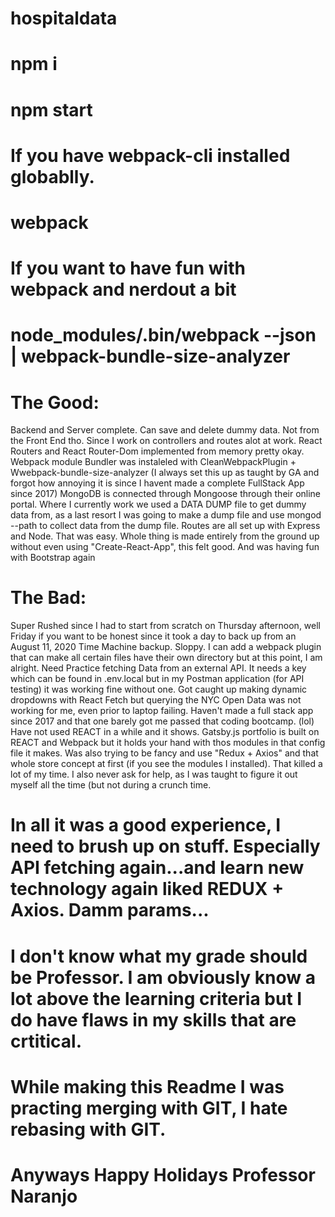 # hospitaldata

# npm i

# npm start 

# If you have webpack-cli installed globablly.  
# webpack

# If you want to have fun with webpack and nerdout a bit
# node_modules/.bin/webpack --json | webpack-bundle-size-analyzer

# The Good:
Backend and Server complete. Can save and delete dummy data. Not from the Front End tho. 
Since I work on controllers and routes alot at work.
React Routers and React Router-Dom implemented from memory pretty okay.
Webpack module Bundler was instaleled with CleanWebpackPlugin + Wwebpack-bundle-size-analyzer (I always set this up as taught by GA and forgot how annoying
it is since I havent made a complete FullStack App since 2017)
MongoDB is connected through Mongoose through their online portal. Where I currently work we used a DATA DUMP file to get dummy data from, as a last resort I was
going to make a dump file and use mongod --path to collect data from the dump file.
Routes are all set up with Express and Node. That was easy.
Whole thing is made entirely from the ground up without even using "Create-React-App", this felt good.
And was having fun with Bootstrap again

# The Bad:
Super Rushed since I had to start from scratch on Thursday afternoon, well Friday if you want to be honest since it took a day to back up from an August 11, 2020
Time Machine backup.
Sloppy. I can add a webpack plugin that can make all certain files have their own directory but at this point, I am alright.
Need Practice fetching Data from an external API. It needs a key which can be found in .env.local but in my Postman application (for API testing) it 
was working fine without one.
Got caught up making dynamic dropdowns with React Fetch but querying the NYC Open Data was not working for me, even prior to laptop failing. 
Haven't made a full stack app since 2017 and that one barely got me passed that coding bootcamp. (lol)
Have not used REACT in a while and it shows. Gatsby.js portfolio is built on REACT and Webpack but it holds your hand with thos modules in that config file it makes.
Was also trying to be fancy and use "Redux + Axios" and that whole store concept at first (if you see the modules I installed). That killed a lot of my time. 
I also never ask for help, as I was taught to figure it out myself all the time (but not during a crunch time.

# In all it was a good experience, I need to brush up on stuff. Especially API fetching again...and learn new technology again liked REDUX + Axios. Damm params...
# I don't know what my grade should be Professor. I am obviously know a lot above the learning criteria but I do have flaws in my skills that are crtitical. 

# While making this Readme I was practing merging with GIT, I hate rebasing with GIT. 
# Anyways Happy Holidays Professor Naranjo
